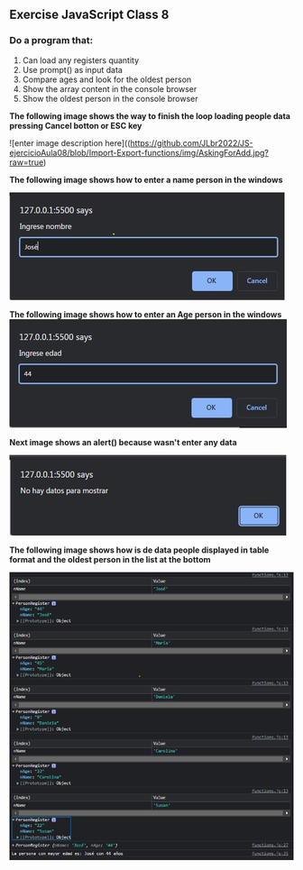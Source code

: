 ## Exercise JavaScript Class 8

### Do a program that:

1. Can load any registers quantity
2. Use prompt() as input data
3. Compare ages and look for the oldest person
4. Show the array content in the console browser
5. Show the oldest person in the console browser

**The following image shows the way to finish the loop loading people data pressing Cancel botton or ESC key**

![enter image description here]((https://github.com/JLbr2022/JS-ejercicioAula08/blob/Import-Export-functions/img/AskingForAdd.jpg?raw=true)

**The following image shows how to enter a name person in the windows**

![enter image description here](https://github.com/JLbr2022/JS-ejercicioAula08/blob/Import-Export-functions/img/enterName.jpg?raw=true)

**The following image shows how to enter an Age person in the windows**
![enter image description here](https://github.com/JLbr2022/JS-ejercicioAula08/blob/Import-Export-functions/img/enter-Age.jpg?raw=true)

**Next image shows an alert() because wasn't enter any data**

![enter image description here](https://github.com/JLbr2022/JS-ejercicioAula08/blob/Import-Export-functions/img/NotRegsToShow.jpg?raw=true)

**The following image shows how is de data people displayed in table format and the oldest person in the list at the bottom**

![enter image description here](https://github.com/JLbr2022/JS-ejercicioAula08/blob/Import-Export-functions/img/tableFormatResults.jpg?raw=true)
